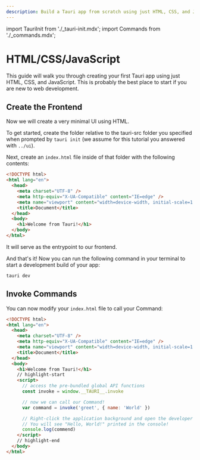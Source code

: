 ```yaml
---
description: Build a Tauri app from scratch using just HTML, CSS, and JavaScript
---
```


import TauriInit from './\_tauri-init.mdx';
import Commands from './\_commands.mdx';

# HTML/CSS/JavaScript

This guide will walk you through creating your first Tauri app using just HTML, CSS, and JavaScript. This is probably the best place to start if you are new to web development.

<TauriInit
  webAssets="For the sake of this tutorial we will answer this with '../ui'."
  devServer="Because we don't use a frontend bundler with Hot Module Reloading (HMR) for this tutorial we will answer with the same path as the previous question: '../ui'."
/>

## Create the Frontend

Now we will create a very minimal UI using HTML.

To get started, create the folder relative to the tauri-src folder you specified when prompted by `tauri init` (we assume for this tutorial you answered with `../ui`).

Next, create an `index.html` file inside of that folder with the following contents:

```html title=index.html
<!DOCTYPE html>
<html lang="en">
  <head>
    <meta charset="UTF-8" />
    <meta http-equiv="X-UA-Compatible" content="IE=edge" />
    <meta name="viewport" content="width=device-width, initial-scale=1.0" />
    <title>Document</title>
  </head>
  <body>
    <h1>Welcome from Tauri!</h1>
  </body>
</html>
```

It will serve as the entrypoint to our frontend.

And that's it! Now you can run the following command in your terminal to start a development build of your app:

```shell
tauri dev
```

<!-- TODO: SCREENSHOT -->

## Invoke Commands

<Commands />

You can now modify your `index.html` file to call your Command:

```html title=index.html
<!DOCTYPE html>
<html lang="en">
  <head>
    <meta charset="UTF-8" />
    <meta http-equiv="X-UA-Compatible" content="IE=edge" />
    <meta name="viewport" content="width=device-width, initial-scale=1.0" />
    <title>Document</title>
  </head>
  <body>
    <h1>Welcome from Tauri!</h1>
    // highlight-start
    <script>
      // access the pre-bundled global API functions
      const invoke = window.__TAURI__.invoke

      // now we can call our Command!
      var command = invoke('greet', { name: 'World' })

      // Right-click the application background and open the developer tools.
      // You will see "Hello, World!" printed in the console!
      console.log(commend)
    </script>
    // highlight-end
  </body>
</html>
```

[cargo]: https://doc.rust-lang.org/cargo/
[prerequisites]: ../prerequisites.md
[tauri-cli]: ../tauri-cli.md
